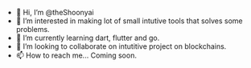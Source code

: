 - 👋 Hi, I’m @theShoonyai
- 👀 I’m interested in making lot of small intutive tools that solves some problems.
- 🌱 I’m currently learning dart, flutter and go.
- 💞️ I’m looking to collaborate on intutitive project on blockchains.
- 📫 How to reach me... Coming soon.

<!---
theShoonyai/theShoonyai is a ✨ special ✨ repository because its `README.md` (this file) appears on your GitHub profile.
You can click the Preview link to take a look at your changes.
--->
